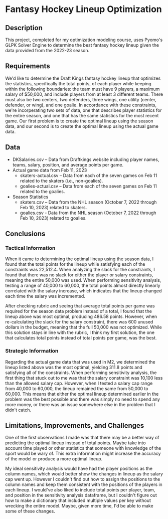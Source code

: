 # Fantasy Hockey Lineup Optimization
## Description
This project, completed for my optimization modeling course, uses Pyomo's GLPK Solver Engine to determine the best fantasy hockey lineup given the data provided from the 2022-23 season.
## Requirements
We'd like to determine the Draft Kings fantasy hockey lineup that optimizes the statistics, specifically the total points, of each player while keeping within the following boundaries: the team must have 9 players, a maximum salary of $50,000, and include players from at least 3 different teams. There must also be two centers, two defenders, three wings, one utility (center, defender, or wing), and one goalie. In accordance with these constraints, we're incorperating two sets of data, one that describes player statistics for the entire season, and one that has the same statistics for the most recent game. Our first problem is to create the optimal lineup using the season data, and our second is to create the optimal lineup using the actual game data.
## Data
- DKSalaries.csv – Data from Draftkings website including player names, teams, salary, position, and average points per game. 
- Actual game data from Feb 11, 2023
  - skaters-actual.csv – Data from each of the seven games on Feb 11 related to the skaters (i.e., non-goalies).
  - goalies-actual.csv – Data from each of the seven games on Feb 11 related to the goalies.
- Season Statistics
  - skaters.csv – Data from the NHL season (October 7, 2022 through Feb 10, 2023) related to skaters.
  - goalies.csv - Data from the NHL season (October 7, 2022 through Feb 10, 2023) related to goalies.
## Conclusions
### Tactical Information
When it came to determining the optimal lineup using the season data, I found that the total points for the lineup while satisfying each of the constraints was 22,512.4. When analyzing the slack for the constraints, I found that there was no slack for either the player or salary constraints, meaning the entire 50,000 was used. When performing sensitivity analysis, testing a range of 40,000 to 60,000, the total points almost directly linearly correlated with the salary increase, which indicates that the lineup changed each time the salary was incremented.

After checking rubric and seeing that average total points per game was required for the season data problem instead of a total, I found that the lineup above was most optimal, producing 486.58 points. However, when re-calculating the slack for the salary constraint, there was 600 unused dollars in the budget, meaning that the full 50,000 was not optimized. While this solution stays in line with the rubric, I think my first solution, the one that calculates total points instead of total points per game, was the best.

### Strategic Information
Regarding the actual game data that was used in M2, we determined the lineup listed above was the most optimal, yielding 311.8 points and satisfying all of the constraints. When performing sensitivity analysis, the first thing that stuck out to me was that the salary constraint was 10,100 less than the allowed salary cap. However, when I tested a salary cap range from 40,000 to 60,000, the lineup remained the same from 50,000 to 60,000. This means that either the optimal lineup determined earlier in the problem was the best possible and there was simply no need to spend any more money, or there was an issue somewhere else in the problem that I didn't catch.

## Limitations, Improvements, and Challenges
One of the first observations I made was that there may be a better way of predicting the optimal lineup instead of total points. Maybe take into account time played or other statistics that someone with knowledge of the sport would be wary of. This extra information might increase the accuracy of the model or produce a more optimal lineup.

My ideal sensitivity analysis would have had the player positions as the column names, which would better show the changes in lineup as the salary cap went up. However I couldn't find out how to assign the positions to the column names and keep them consistent with the positions of the players in each lineup. I would've also liked to include total points per player, team, and position in the sensitivity analysis dataframe, but I couldn't figure out how to make a dictionary that included multiple values per key without wrecking the entire model. Maybe, given more time, I'd be able to make some of these changes.
